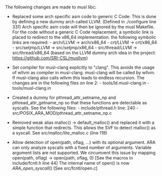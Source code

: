 
The following changes are made to musl libc:

- Replaced some arch specific asm code to generic C Code:
    This is done by defining a new dummy arch called LLVM. (Defined in ./configure line 331)
    Arch specific asm code will then be ignored by the musl Makefile.
    For the code without a generic C Code replacement, a symbolic link is placed
    to redirect to the x86_64 implementation.
    the following symbolic links are required:
        - arch/LLVM         -> arch/x86_64
        - crt/LLVM          -> crt/x86_64
        - src/setjmp/LLVM   -> src/setjmp/x86_64
        - src/thread/LLVM   -> src/thread/x86_64
    (based on the LLVM dummy arch idea in the project: https://github.com/SRI-CSL/musllvm)

- Set compiler for musl-clang explicitly to "clang".
    This avoids the usage of wllvm as compiler in musl-clang.
    musl-clang will be called by wllvm. If musl-clang also calls wllvm this leads to endless recursion.
    The changes are in the following files on line 2:
        - tools/ld.musl-clang.in
        - tools/musl-clang.in

- Created a dummy for pthread_attr_setname_np and pthread_attr_getname_np so that these functions are detectable as syscalls.
    See the following files:
        - include/pthread.h line: 240
        - src/POSIX_ARA_MOD/pthread_attr_setname_np.c

- Removed weak alias  malloc() -> default_malloc()  and replaced it with a simple function that redirects.
    This allows the SVF to detect malloc() as a syscall.
    See src/malloc/lite_malloc.c (line 118)

- Allow detection of open(path, oflag, ...) with its optional argument.
    ARA can only analyze syscalls with a fixed number of arguments.
    Variable argument lists are not supported.
    We circumvent this issue by mapping  open(path, oflag) -> open(path, oflag, 0) [See the macros in include/fcntl.h line 44]
    The internal name of open() is now _ARA_open_syscall_() [See src/fcntl/open.c]